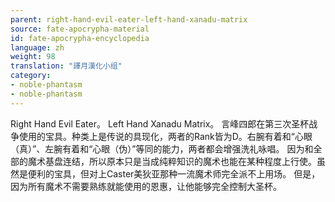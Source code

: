 ```yaml
---
parent: right-hand-evil-eater-left-hand-xanadu-matrix
source: fate-apocrypha-material
id: fate-apocrypha-encyclopedia
language: zh
weight: 98
translation: "譯月漢化小组"
category:
- noble-phantasm
- noble-phantasm
---
```


Right Hand Evil Eater。
Left Hand Xanadu Matrix。
言峰四郎在第三次圣杯战争使用的宝具。种类上是传说的具现化，两者的Rank皆为D。右腕有着和“心眼（真）”、左腕有着和“心眼（伪）”等同的能力，两者都会增强洗礼咏唱。
因为和全部的魔术基盘连结，所以原本只是当成纯粹知识的魔术也能在某种程度上行使。虽然是便利的宝具，但对上Caster美狄亚那种一流魔术师完全派不上用场。
但是，因为所有魔术不需要熟练就能使用的恩惠，让他能够完全控制大圣杯。
